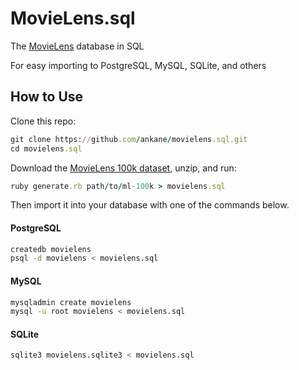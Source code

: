 # MovieLens.sql

The [MovieLens](https://grouplens.org/datasets/movielens/) database in SQL

For easy importing to PostgreSQL, MySQL, SQLite, and others

## How to Use

Clone this repo:

```ruby
git clone https://github.com/ankane/movielens.sql.git
cd movielens.sql
```

Download the [MovieLens 100k dataset](https://grouplens.org/datasets/movielens/100k/), unzip, and run:

```ruby
ruby generate.rb path/to/ml-100k > movielens.sql
```

Then import it into your database with one of the commands below.

#### PostgreSQL

```sh
createdb movielens
psql -d movielens < movielens.sql
```

#### MySQL

```sh
mysqladmin create movielens
mysql -u root movielens < movielens.sql
```

#### SQLite

```sh
sqlite3 movielens.sqlite3 < movielens.sql
```
